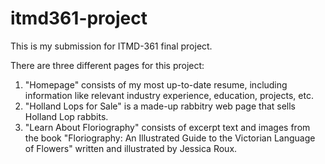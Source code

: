 # itmd361-project
This is my submission for ITMD-361 final project.

There are three different pages for this project:
1) "Homepage" consists of my most up-to-date resume, including information like relevant industry experience, education, projects, etc.
2) "Holland Lops for Sale" is a made-up rabbitry web page that sells Holland Lop rabbits.
3) "Learn About Floriography" consists of excerpt text and images from the book "Floriography: An Illustrated Guide to the Victorian Language of Flowers" written and illustrated by Jessica Roux.
